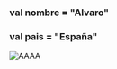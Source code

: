 ### val nombre = "Alvaro"
### val pais = "España"

<img src="https://www.example.com/images/dinosaur.jpg" alt="AAAA"/>


